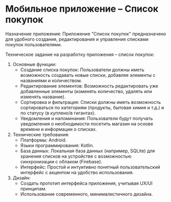 # Мобильное приложение – Список покупок
Назначение приложения: Приложение "Список покупок" предназначено для удобного создания, редактирования и управления списками покупок пользователями.

Техническое задание на разработку приложения – список покупок:
1.	Основные функции:
    - Создание списка покупок: Пользователи должны иметь возможность создавать новые списки, добавляя элементы с названиями и количеством.
    - Редактирование элементов: Возможность редактировать уже добавленные элементы (изменять количество, удалять или изменять название).
    - Сортировка и фильтрация: Списки должны иметь возможность сортироваться по категориям (продукты, бытовая химия и т.д.) и по статусу (в куплено/в гигантах).
    - Уведомления и напоминания: Пользователи будут получать уведомления о необходимости посетить магазин на основе времени и информации о списках.
2.	Технические требования:
    - Платформы: Android.
    - Языки программирования: Kotlin.
    - База данных: Локальная база данных (например, SQLite) для хранения списков на устройстве с возможностью синхронизации с облаком (Firebase).
    - Интерфейс: Простой и интуитивно понятный пользовательский интерфейс с акцентом на удобство использования.
3.	Дизайн:
    - Создать прототип интерфейса приложения, учитывая UX/UI принципам.
    - Использование современного, минималистичного дизайна.
